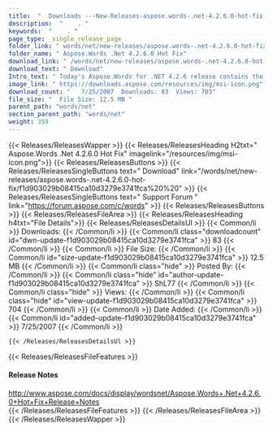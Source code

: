 ```yaml
---
title:  "  Downloads ---New-Releases-aspose.words-.net-4.2.6.0-hot-fix . " 
description:  "    . " 
keywords:  "    . " 
page_type:  single_release_page
folder_link: " words/net/new-releases/aspose.words-.net-4.2.6.0-hot-fix/"
folder_name: " Aspose.Words .Net 4.2.6.0 Hot Fix"
download_link: " /words/net/new-releases/aspose.words-.net-4.2.6.0-hot-fix/f1d903029b08415ca10d3279e3741fca"
download_text: " Download"
Intro_text: " Today's Aspose.Words for .NET 4.2.6 release contains the following fixes and new..."
image_link: " https://downloads.aspose.com/resources/img/msi-icon.png"
download_count: "   7/25/2007  Downloads: 83  Views: 703"
file_size: "  File Size: 12.5 MB "
parent_path: "words/net"
section_parent_path: "words/net"
weight: 359 
---
```


{{< Releases/ReleasesWapper >}}
  {{< Releases/ReleasesHeading H2txt=" Aspose.Words .Net 4.2.6.0 Hot Fix" imagelink="/resources/img/msi-icon.png">}}
  {{< Releases/ReleasesButtons >}}
    {{< Releases/ReleasesSingleButtons text=" Download" link="/words/net/new-releases/aspose.words-.net-4.2.6.0-hot-fix/f1d903029b08415ca10d3279e3741fca%20%20" >}}
    {{< Releases/ReleasesSingleButtons text=" Support Forum " link="https://forum.aspose.com/c/words" >}}
  {{< Releases/ReleasesButtons >}}
  {{< Releases/ReleasesFileArea >}}
    {{< Releases/ReleasesHeading h4txt="File Details">}}
    {{< Releases/ReleasesDetailsUl >}}
            {{< Common/li  >}} Downloads: {{< /Common/li >}} 
      {{< Common/li class="downloadcount" id="dwn-update-f1d903029b08415ca10d3279e3741fca" >}} 83 {{< /Common/li >}} 
      {{< Common/li  >}} File Size: {{< /Common/li >}} 
      {{< Common/li id="size-update-f1d903029b08415ca10d3279e3741fca" >}} 12.5 MB {{< /Common/li >}} 
      {{< Common/li  class="hide" >}} Posted By: {{< /Common/li >}} 
      {{< Common/li class="hide" id="author-update-f1d903029b08415ca10d3279e3741fca" >}} ShL77 {{< /Common/li >}} 
      {{< Common/li class="hide"  >}} Views: {{< /Common/li >}} 
      {{< Common/li class="hide" id="view-update-f1d903029b08415ca10d3279e3741fca" >}} 704 {{< /Common/li >}} 
      {{< Common/li  >}} Date Added: {{< /Common/li >}} 
      {{< Common/li id="added-update-f1d903029b08415ca10d3279e3741fca" >}} 7/25/2007 {{< /Common/li >}} 

    {{< /Releases/ReleasesDetailsUl >}}

  {{< Releases/ReleasesFileFeatures >}}
      <h4>Release Notes</h4><div><a href="http://www.aspose.com/docs/display/wordsnet/Aspose.Words+.Net+4.2.6.0+Hot+Fix+Release+Notes">http://www.aspose.com/docs/display/wordsnet/Aspose.Words+.Net+4.2.6.0+Hot+Fix+Release+Notes</a></div>
  {{< /Releases/ReleasesFileFeatures >}}
 {{< /Releases/ReleasesFileArea >}}
{{< /Releases/ReleasesWapper >}}


